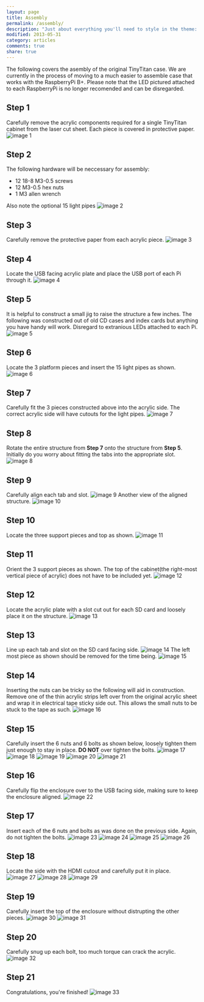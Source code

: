 ```yaml
---
layout: page
title: Assembly
permalink: /assembly/
description: "Just about everything you'll need to style in the theme: headings, paragraphs, blockquotes, tables, code blocks, and more."
modified: 2013-05-31
category: articles
comments: true
share: true
---
```


The following covers the asembly of the original TinyTitan case. We are currently in the process of moving to a much easier to assemble case that works with the RaspberryPi B+. Please note that the LED pictured attached to each RaspberryPi is no longer recomended and can be disregarded.

## Step 1
Carefully remove the acrylic components required for a single TinyTitan cabinet from the laser cut sheet. Each piece is covered in protective paper.
![image 1](http://tinytitan.github.io/images/Construction-v1/image1.jpg)

## Step 2
The following hardware will be neccessary for assembly:

- 12 18-8 M3-0.5 screws
- 12 M3-0.5 hex nuts
- 1 M3 allen wrench

Also note the optional 15 light pipes
![image 2](http://tinytitan.github.io/images/Construction-v1/image2.jpg)

## Step 3
Carefully remove the protective paper from each acrylic piece.
![image 3](http://tinytitan.github.io/images/Construction-v1/image3.jpg)

## Step 4
Locate the USB facing acrylic plate and place the USB port of each Pi through it.
![image 4](http://tinytitan.github.io/images/Construction-v1/image4.jpg)

## Step 5
It is helpful to construct a small jig to raise the structure a few inches. The following was constructed out of old CD cases and index cards but anything you have handy will work. Disregard to extranious LEDs attached to each Pi.
![image 5](http://tinytitan.github.io/images/Construction-v1/image5.jpg)

## Step 6
Locate the 3 platform pieces and insert the 15 light pipes as shown.
![image 6](http://tinytitan.github.io/images/Construction-v1/image6.jpg)

## Step 7
Carefully fit the 3 pieces constructed above into the acrylic side. The correct acrylic side will have cutouts for the light pipes. 
![image 7](http://tinytitan.github.io/images/Construction-v1/image7.jpg)

## Step 8
Rotate the entire structure from <b>Step 7</b> onto the structure from <b>Step 5</b>. Initially do you worry about fitting the tabs into the appropriate slot.
![image 8](http://tinytitan.github.io/images/Construction-v1/image8.jpg)

## Step 9
Carefully align each tab and slot.
![image 9](http://tinytitan.github.io/images/Construction-v1/image9.jpg)
Another view of the aligned structure.
![image 10](http://tinytitan.github.io/images/Construction-v1/image10.jpg)

## Step 10
Locate the three support pieces and top as shown.
![image 11](http://tinytitan.github.io/images/Construction-v1/image11.jpg)

## Step 11
Orient the 3 support pieces as shown. The top of the cabinet(the right-most vertical piece of acrylic) does not have to be included yet.
![image 12](http://tinytitan.github.io/images/Construction-v1/image12.jpg)

## Step 12
Locate the acrylic plate with a slot cut out for each SD card and loosely place it on the structure.
![image 13](http://tinytitan.github.io/images/Construction-v1/image13.jpg)

## Step 13
Line up each tab and slot on the SD card facing side.
![image 14](http://tinytitan.github.io/images/Construction-v1/image14.jpg)
The left most piece as shown should be removed for the time being.
![image 15](http://tinytitan.github.io/images/Construction-v1/image15.jpg)

## Step 14
Inserting the nuts can be tricky so the following will aid in construction. Remove one of the thin acrylic strips left over from the original acrylic sheet and wrap it in electrical tape sticky side out. This allows the small nuts to be stuck to the tape as such. 
![image 16](http://tinytitan.github.io/images/Construction-v1/image16.jpg)

## Step 15
Carefully insert the 6 nuts and 6 bolts as shown below, loosely tighten them just enough to stay in place. <b>DO NOT</b> over tighten the bolts.
![image 17](http://tinytitan.github.io/images/Construction-v1/image17.jpg)
![image 18](http://tinytitan.github.io/images/Construction-v1/image18.jpg)
![image 19](http://tinytitan.github.io/images/Construction-v1/image19.jpg)
![image 20](http://tinytitan.github.io/images/Construction-v1/image20.jpg)
![image 21](http://tinytitan.github.io/images/Construction-v1/image21.jpg)


## Step 16
Carefully flip the enclosure over to the USB facing side, making sure to keep the enclosure aligned.
![image 22](http://tinytitan.github.io/images/Construction-v1/image22.jpg)

## Step 17
Insert each of the 6 nuts and bolts as was done on the previous side. Again, do not tighten the bolts.
![image 23](http://tinytitan.github.io/images/Construction-v1/image23.jpg)
![image 24](http://tinytitan.github.io/images/Construction-v1/image24.jpg)
![image 25](http://tinytitan.github.io/images/Construction-v1/image25.jpg)
![image 26](http://tinytitan.github.io/images/Construction-v1/image26.jpg)

## Step 18
Locate the side with the HDMI cutout and carefully put it in place.
![image 27](http://tinytitan.github.io/images/Construction-v1/image27.jpg)
![image 28](http://tinytitan.github.io/images/Construction-v1/image28.jpg)
![image 29](http://tinytitan.github.io/images/Construction-v1/image29.jpg)

## Step 19
Carefully insert the top of the enclosure without distrupting the other pieces.
![image 30](http://tinytitan.github.io/images/Construction-v1/image30.jpg)
![image 31](http://tinytitan.github.io/images/Construction-v1/image31.jpg)

## Step 20
Carefully snug up each bolt, too much torque can crack the acrylic.
![image 32](http://tinytitan.github.io/images/Construction-v1/image32.jpg)

## Step 21
Congratulations, you're finished!
![image 33](http://tinytitan.github.io/images/Construction-v1/image33.jpg)

